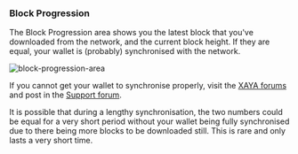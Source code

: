 ### Block Progression

The Block Progression area shows you the latest block that you've downloaded 
from the network, and the current block height. If they are equal, your wallet 
is (probably) synchronised with the network.

![block-progression-area](img/block-progression-area.png)

If you cannot get your wallet to synchronise properly, visit the <a href="https://forum.xaya.io/" target="_blank">XAYA 
forums</a> and post in the <a href="https://forum.xaya.io/forum/16-support/" target="_blank">Support 
forum</a>.

<aside class="notice">
It is possible that during a lengthy synchronisation, the two numbers could be equal for a very short period without your wallet being fully synchronised due to there being more blocks to be downloaded still. This is rare and only lasts a very short time.
</aside>

